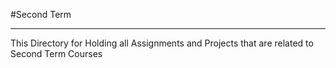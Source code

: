 #Second Term
___________

This Directory for Holding all Assignments and Projects that are related to Second Term Courses
